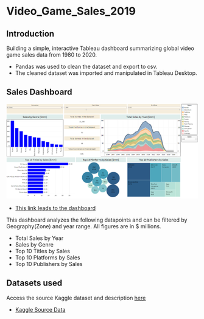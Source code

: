 # Video_Game_Sales_2019

## Introduction

Building a simple, interactive Tableau dashboard summarizing global video game sales data from 1980 to 2020. 

* Pandas was used to clean the dataset and export to csv.
* The cleaned dataset was imported and manipulated in Tableau Desktop. 

## Sales Dashboard

![Dashboard](dashboard_image.png)
* [This link leads to the dashboard](https://public.tableau.com/views/Video_game_sales_16885042311970/Dashboard1?:language=en-US&:display_count=n&:origin=viz_share_link)

This dashboard analyzes the following datapoints and can be filtered by Geography(Zone) and year range. All figures are in $ millions.
* Total Sales by Year 
* Sales by Genre
* Top 10 Titles by Sales
* Top 10 Platforms by Sales
* Top 10 Publishers by Sales


## Datasets used

Access the source Kaggle dataset and description [here](https://www.kaggle.com/datasets/gregorut/videogamesales)

* [Kaggle Source Data](vgsales.csv)
